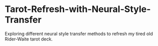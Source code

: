 # Tarot-Refresh-with-Neural-Style-Transfer
Exploring different neural style transfer methods to refresh my tired old Rider-Waite tarot deck. 
